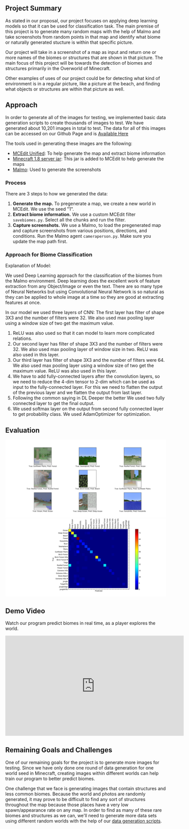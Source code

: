 

## Project Summary

As stated in our proposal, our project focuses on applying deep learning models so that it can be used for classification task. The main premise of this project is to generate many random maps with the help of Malmo and take screenshots from random points in that map and identify what biome or naturally generated stucture is within that specific picture.

Our project will take in a screenshot of a map as input and return one or more names of the biomes or structures that are shown in that picture. The main focus of this project will be towards the detection of biomes and structures primarily in the Overworld of Minecraft. 

Other examples of uses of our project could be for detecting what kind of environment is in a regular picture, like a picture at the beach, and finding what objects or structures are within that picture as well.


## Approach


In order to generate all of the images for testing, we implemented basic data generation scripts to create thousands of images to test. We have generated about 10,201 images in total to test. The data for all of this images can be accessed on our Github Page and is [Available Here](https://github.com/anahitab/PROJECT/releases)

The tools used in generating these images are the following: 

* [MCEdit Unified](https://github.com/Khroki/MCEdit-Unified): To help generate the map and extract biome information
* [Minecraft 1.8 server jar](https://s3.amazonaws.com/Minecraft.Download/versions/1.8/minecraft_server.1.8.jar): This jar is added to MCEdit to help generate the maps
* [Malmo](https://github.com/Microsoft/malmo): Used to generate the screenshots

### Process
There are 3 steps to how we generated the data: 

1. **Generate the map.** To pregenerate a map, we create a new world in MCEdit. We use the seed "1".
2. **Extract biome information.** We use a custom MCEdit filter `savebiomes.py`. Select all the chunks and run the filter.
3. **Capture screenshots.** We use a Malmo, to load the pregenerated map and capture screenshots from various positions, directions, and conditions. Run the Malmo agent `cameraperson.py`. Make sure you update the map path first.


### Approach for Biome Classification
Explanation of Model:
 
We used Deep Learning approach for the classification of the biomes from the Malmo environment. Deep learning does the excellent work of feature extraction from any Object/Image or even the text.
There are so many type of Neural Networks but using Convolutional Neural Network is so natural as they can be applied to whole image at a time so they are good at extracting features at once.
 
In our model we used three layers of CNN:
The first layer has filter of shape 3X3 and the number of filters were 32. We also used max pooling layer using a window size of two get the maximum value.<br>
1. ReLU was also used so that it can model to learn more complicated relations.<br>
2. Our second layer has filter of shape 3X3 and the number of filters were 32. We also used max pooling layer of window size in two. ReLU was also used in this layer.
3. Our third layer has filter of shape 3X3 and the number of filters were 64. We also used max pooling layer using a window size of two get the maximum value. ReLU was also used in this layer.
4. We have to add fully-connected layers after the convolution layers, so we need to reduce the 4-dim tensor to 2-dim which can be used as input to the fully-connected layer. For this we need to flatten the output of the previous layer and we flatten the output from last layer.
5. Following the common saying in DL Deeper the better We used two fully connected layer to get the final output.
6. We used softmax layer on the output from second fully connected layer to get probability class. We used AdamOptimizer for optimization.






## Evaluation

![alt text](https://github.com/anahitab/A-Deep-Learning-Model-to-predict-frames-from-Malmo-Env-in-real-time/blob/master/docs/img/figure_2-1.png)
![alt_text](https://github.com/anahitab/A-Deep-Learning-Model-to-predict-frames-from-Malmo-Env-in-real-time/blob/master/docs/img/fig_2-1.png)


## Demo Video

Watch our program predict biomes in real time, as a player explores the world.

<iframe width="560" height="315" src="https://www.youtube.com/embed/iJBFe0ALHdc" frameborder="0" allowfullscreen></iframe>

## Remaining Goals and Challenges

One of our remaining goals for the project is to generate more images for testing. Since we have only done one round of data generation for one world seed in Minecraft, creating images within different worlds can help train our program to better predict biomes. 

One challenge that we face is generating images that contain structures and less common biomes. Because the world and photos are randomly generated, it may prove to be difficult to find any sort of structures throughout the map because those places have a very low spawn/appearance rate on any map. In order to find as many of these rare biomes and structures as we can, we'll need to generate more data sets using different random worlds with the help of our [data generation scripts](https://github.com/anahitab/PROJECT/tree/master/datagen).

